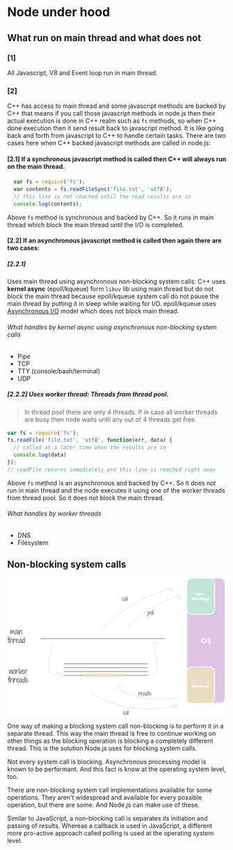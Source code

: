 # Node under hood

## What run on main thread and what does not

### [1]

All Javascript, V8 and Event loop run in main thread.

### [2]

C++ has access to main thread and some javascript methods are backed by C++ that means if you call those javascript methods in node.js then their actual execution is done in C++ realm such as `fs` methods, so when C++ done execution then it send result back to javascript method. It is like going back and forth from javascript to C++ to handle certain tasks. There are two cases here when C++ backed javascript methods are called in node.js:

#### [2.1] If a synchronous javascript method is called then C++ will always run on the main thread.

```js
  var fs = require('fs');
  var contents = fs.readFileSync('file.txt', 'utf8');
  // this line is not reached until the read results are in
  console.log(contents);
```

Above `fs` method is synchronous and backed by C++. So it runs in main thread which block the main thread until the I/O is completed.

#### [2.2] If an asynchronous javascript method is called then again there are two cases:

##### [2.2.1]

Uses main thread using asynchronous non-blocking system calls: C++ uses **kernel async** (epoll/kqueue) form `libuv` lib using main thread but do not block the main thread because epoll/kqueue system call do not pause the main thread by putting it in sleep while waiting for I/O. epoll/kqueue uses [Asynchronous I/O](/computer-science/types-of-io/) model which does not block main thread.

###### What handles by kernel async using asynchronous non-blocking system calls

- Pipe
- TCP
- TTY (console/bash/terminal)
- UDP

##### [2.2.2] Uses worker thread: **Threads** from thread pool.

> In thread pool there are only 4 threads. If in case all worker threads are busy then node waits until any out of 4 threads get free.

```js
var fs = require('fs');
fs.readFile('file.txt', 'utf8', function(err, data) {
  // called at a later time when the results are in
  console.log(data)
});
// readFile returns immediately and this line is reached right away
```

Above `fs` method is an asynchronous and backed by C++. So it does not run in main thread and the node executes it using one of the worker threads from thread pool. So it does not block the main thread.

###### What handles by worker threads

- DNS
- Filesystem

## Non-blocking system calls

![Non blocking system calls](assets/diagram.png)

One way of making a blocking system call non-blocking is to perform it in a separate thread. This way the main thread is free to continue working on other things as the blocking operation is blocking a completely different thread. This is the solution Node.js uses for blocking system calls.

Not every system call is blocking. Asynchronous processing model is known to be performant. And this fact is know at the operating system level, too.

There are non-blocking system call implementations available for some operations. They aren't widespread and available for every possible operation, but there are some. And Node.js can make use of these.

Similar to JavaScript, a non-blocking call is separates its initiation and passing of results. Whereas a callback is used in JavaScript, a different more pro-active approach called polling is used at the operating system level.
